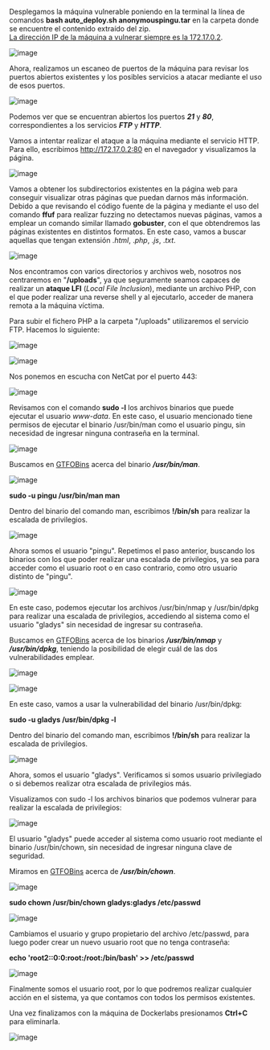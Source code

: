 Desplegamos la máquina vulnerable poniendo en la terminal la línea de comandos **bash auto_deploy.sh anonymouspingu.tar** en la carpeta donde se encuentre el contenido extraído del zip.<br>
<ins>La dirección IP de la máquina a vulnerar siempre es la 172.17.0.2</ins>.

  ![image](https://github.com/user-attachments/assets/e09e41dc-91b1-41b0-adff-843e00b6a618)

Ahora, realizamos un escaneo de puertos de la máquina para revisar los puertos abiertos existentes y los posibles servicios a atacar mediante el uso de esos puertos.

  ![image](https://github.com/user-attachments/assets/698c9e57-1651-4d67-a48e-b2b797e495cc)

Podemos ver que se encuentran abiertos los puertos ***21*** y ***80***, correspondientes a los servicios ***FTP*** y ***HTTP***.

Vamos a intentar realizar el ataque a la máquina mediante el servicio HTTP. Para ello, escribimos http://172.17.0.2:80 en el navegador y visualizamos la página.

  ![image](https://github.com/user-attachments/assets/0212a008-9cec-4312-899b-e669344a4d3d)

Vamos a obtener los subdirectorios existentes en la página web para conseguir visualizar otras páginas que puedan darnos más información. Debido a que revisando el código fuente de la página y mediante el uso del comando **ffuf** para realizar fuzzing no detectamos nuevas páginas, vamos a emplear un comando similar llamado **gobuster**, con el que obtendremos las páginas existentes en distintos formatos. En este caso, vamos a buscar aquellas que tengan extensión .*html*, .*php*, .*js*, .*txt*.

  ![image](https://github.com/user-attachments/assets/5a8518df-141d-4aaf-80ea-735d205fd9f0)

Nos encontramos con varios directorios y archivos web, nosotros nos centraremos en "**/uploads**", ya que seguramente seamos capaces de realizar un **ataque LFI** (*Local File Inclusion*), mediante un archivo PHP, con el que poder realizar una reverse shell y al ejecutarlo, acceder de manera remota a la máquina víctima.

Para subir el fichero PHP a la carpeta "/uploads" utilizaremos el servicio FTP. Hacemos lo siguiente:

![image](https://github.com/user-attachments/assets/39dbeba0-d18c-484a-ba14-39ce0b356344)

![image](https://github.com/user-attachments/assets/37c0c387-504c-4e82-a3cd-1f6b1a840a45)

Nos ponemos en escucha con NetCat por el puerto 443:

  ![image](https://github.com/user-attachments/assets/6ff6bdbe-4992-4f12-a412-f62d173bdb05)

Revisamos con el comando **sudo -l** los archivos binarios que puede ejecutar el usuario *www-data*. En este caso, el usuario mencionado tiene permisos de ejecutar el binario /usr/bin/man como el usuario pingu, sin necesidad de ingresar ninguna contraseña en la terminal.

  ![image](https://github.com/user-attachments/assets/f73a1f0f-e38a-45ba-88ed-a530519687ca)

Buscamos en [GTFOBins](https://gtfobins.github.io/) acerca del binario ***/usr/bin/man***.

  ![image](https://github.com/user-attachments/assets/393ba16d-a0d1-41d2-9861-24f9e0763d40)

**sudo -u pingu /usr/bin/man man**

Dentro del binario del comando man, escribimos **!/bin/sh** para realizar la escalada de privilegios.

  ![image](https://github.com/user-attachments/assets/21ed675b-30b2-4b79-9b36-eca603f340d2)

Ahora somos el usuario "pingu". Repetimos el paso anterior, buscando los binarios con los que poder realizar una escalada de privilegios, ya sea para acceder como el usuario root o en caso contrario, como otro usuario distinto de "pingu".

  ![image](https://github.com/user-attachments/assets/d1e2bf75-5807-4521-b675-cd8ed7fdab39)

En este caso, podemos ejecutar los archivos /usr/bin/nmap y /usr/bin/dpkg para realizar una escalada de privilegios, accediendo al sistema como el usuario "gladys" sin necesidad de ingresar su contraseña.

Buscamos en [GTFOBins](https://gtfobins.github.io/) acerca de los binarios ***/usr/bin/nmap*** y ***/usr/bin/dpkg***, teniendo la posibilidad de elegir cuál de las dos vulnerabilidades emplear.

  ![image](https://github.com/user-attachments/assets/ce49a295-5aca-4008-9847-6576a5fc60ff)

  ![image](https://github.com/user-attachments/assets/7ba0a455-fa65-467c-b261-685c3cab7762)

En este caso, vamos a usar la vulnerabilidad del binario /usr/bin/dpkg:

**sudo -u gladys /usr/bin/dpkg -l**

Dentro del binario del comando man, escribimos **!/bin/sh** para realizar la escalada de privilegios.

  ![image](https://github.com/user-attachments/assets/6c363b44-a265-44a6-bcb2-78d25bcd7d49)

Ahora, somos el usuario "gladys". Verificamos si somos usuario privilegiado o si debemos realizar otra escalada de privilegios más.

Visualizamos con sudo -l los archivos binarios que podemos vulnerar para realizar la escalada de privilegios:

  ![image](https://github.com/user-attachments/assets/8ea6c6a9-408f-4eec-a017-85b90689fabd)

El usuario "gladys" puede acceder al sistema como usuario root mediante el binario /usr/bin/chown, sin necesidad de ingresar ninguna clave de seguridad.

Miramos en [GTFOBins](https://gtfobins.github.io/) acerca de ***/usr/bin/chown***.

  ![image](https://github.com/user-attachments/assets/caa82a79-dd35-48d8-aa4e-bd8bfe027918)

**sudo chown /usr/bin/chown gladys:gladys /etc/passwd**

  ![image](https://github.com/user-attachments/assets/b7b1b018-bb1c-4071-9c7d-accf8a7db789)

Cambiamos el usuario y grupo propietario del archivo /etc/passwd, para luego poder crear un nuevo usuario root que no tenga contraseña:

**echo 'root2::0:0:root:/root:/bin/bash' >> /etc/passwd**

  ![image](https://github.com/user-attachments/assets/76f328a3-9b06-4ad9-b096-49f474ebacf3)

Finalmente somos el usuario root, por lo que podremos realizar cualquier acción en el sistema, ya que contamos con todos los permisos existentes.

Una vez finalizamos con la máquina de Dockerlabs presionamos **Ctrl+C** para eliminarla.

  ![image](https://github.com/user-attachments/assets/aff3e1fe-7df0-4ba1-b43e-7e6cbe311187)
